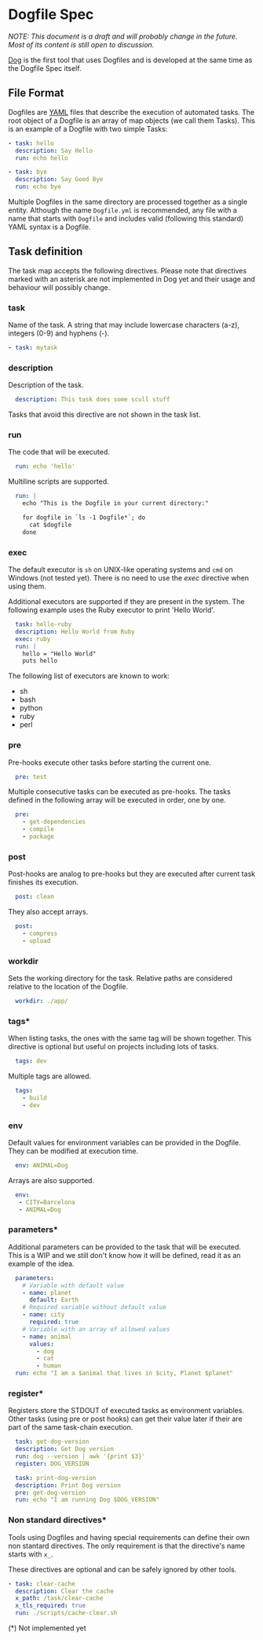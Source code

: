 # Dogfile Spec

*NOTE: This document is a draft and will probably change in the future. Most of its content is still open to discussion.*

[Dog](https://github.com/dogtools/dog) is the first tool that uses Dogfiles and is developed at the same time as the Dogfile Spec itself.

## File Format

Dogfiles are [YAML](http://yaml.org/) files that describe the execution of automated tasks. The root object of a Dogfile is an array of map objects (we call them Tasks). This is an example of a Dogfile with two simple Tasks:

```yml
- task: hello
  description: Say Hello
  run: echo hello

- task: bye
  description: Say Good Bye
  run: echo bye
```

Multiple Dogfiles in the same directory are processed together as a single entity. Although the name `Dogfile.yml` is recommended, any file with a name that starts with `Dogfile` and includes valid (following this standard) YAML syntax is a Dogfile.

## Task definition

The task map accepts the following directives. Please note that directives marked with an asterisk are not implemented in Dog yet and their usage and behaviour will possibly change.

### task

Name of the task. A string that may include lowercase characters (a-z), integers (0-9) and hyphens (-).

```yml
- task: mytask
```

### description

Description of the task.

```yml
  description: This task does some scull stuff
```

Tasks that avoid this directive are not shown in the task list.

### run

The code that will be executed.

```yml
  run: echo 'hello'
```

Multiline scripts are supported.

```yml
  run: |
    echo "This is the Dogfile in your current directory:"

    for dogfile in `ls -1 Dogfile*`; do
      cat $dogfile
    done
```

### exec

The default executor is `sh` on UNIX-like operating systems and `cmd` on Windows (not tested yet). There is no need to use the *exec* directive when using them.

Additional executors are supported if they are present in the system. The following example uses the Ruby executor to print 'Hello World'.

```yml
  task: hello-ruby
  description: Hello World from Ruby
  exec: ruby
  run: |
    hello = "Hello World"
    puts hello
```

The following list of executors are known to work:

- sh
- bash
- python
- ruby
- perl

### pre

Pre-hooks execute other tasks before starting the current one.

```yml
  pre: test
```

Multiple consecutive tasks can be executed as pre-hooks. The tasks defined in the following array will be executed in order, one by one.

```yml
  pre:
    - get-dependencies
    - compile
    - package
```

### post

Post-hooks are analog to pre-hooks but they are executed after current task finishes its execution.

```yml
  post: clean
```

They also accept arrays.

```yml
  post:
    - compress
    - upload
```

### workdir

Sets the working directory for the task. Relative paths are considered relative to the location of the Dogfile.

```yml
  workdir: ./app/
```

### tags*

When listing tasks, the ones with the same tag will be shown together. This directive is optional but useful on projects including lots of tasks.

```yml
  tags: dev
```

Multiple tags are allowed.

```yml
  tags:
    - build
    - dev
```

### env

Default values for environment variables can be provided in the Dogfile. They can be modified at execution time.

```yml
  env: ANIMAL=Dog
```

Arrays are also supported.

```yml
  env:
   - CITY=Barcelona
   - ANIMAL=Dog
```

### parameters*

Additional parameters can be provided to the task that will be executed. This is a WIP and we still don't know how it will be defined, read it as an example of the idea.

```yml
  parameters:
    # Variable with default value
    - name: planet
      default: Earth
    # Required variable without default value
    - name: city
      required: true
    # Variable with an array of allowed values
    - name: animal
      values:
        - dog
        - cat
        - human
  run: echo "I am a $animal that lives in $city, Planet $planet"
```

### register*

Registers store the STDOUT of executed tasks as environment variables. Other tasks (using pre or post hooks) can get their value later if their are part of the same task-chain execution.


```yml
  task: get-dog-version
  description: Get Dog version
  run: dog --version | awk '{print $3}'
  register: DOG_VERSION

  task: print-dog-version
  description: Print Dog version
  pre: get-dog-version
  run: echo "I am running Dog $DOG_VERSION"
```

### Non standard directives*

Tools using Dogfiles and having special requirements can define their own non stantard directives. The only requirement is that the directive's name starts with `x_`.

These directives are optional and can be safely ignored by other tools.

```yml
- task: clear-cache
  description: Clear the cache
  x_path: /task/clear-cache
  x_tls_required: true
  run: ./scripts/cache-clear.sh
```

(*) Not implemented yet
